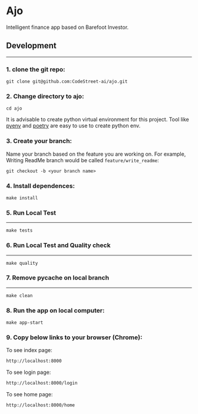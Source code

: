 # Ajo
Intelligent finance app based on Barefoot Investor.

## Development
---
### 1. clone the git repo:
```shell
git clone git@github.com:CodeStreet-ai/ajo.git
```
### 2. Change directory to ajo:
```shell
cd ajo
```
It is advisable to create python virtual environment for this project. Tool like [pyenv](https://github.com/pyenv/pyenv) and [poetry](https://python-poetry.org/docs/) are easy to use to create python env.

### 3. Create your branch:
Name your branch based on the feature you are working on. For example, Writing ReadMe branch would be called `feature/write_readme`:
```shell
git checkout -b <your branch name>
```

### 4. Install dependences:
```shell
make install
```
###  5. Run Local Test
---
```shell
make tests
```
###  6. Run Local Test and Quality check
---
```shell
make quality
```
###  7. Remove __pycache__ on local branch
---
```shell
make clean
```

### 8. Run the app on local computer:
```shell
make app-start
```

### 9. Copy below links to your browser (Chrome):
To see index page:
```html
http://localhost:8000   
```
To see login page:
```html
http://localhost:8000/login
```
To see home page:
```html
http://localhost:8000/home
```


